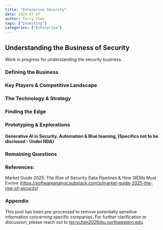```yaml
---
title: "Enterprise Security"
date: 2024-07-07
author: Terry Chen
tags: ["Investing"]
categories: ["Enterprise"]
---
```


## Understanding the Business of Security

Work in progress for understanding the security business.

### Defining the Business

### Key Players & Competitive Landscape

### The Technology & Strategy

### Finding the Edge

### Prototyping & Explorations

#### Generative AI in Security. Automation & Blue teaming, (Specifics not to be disclosed - Under NDA)

### Remaining Questions

### References:
Market Guide 2025: The Rise of Security Data Pipelines & How SIEMs Must Evolve (https://softwareanalyst.substack.com/p/market-guide-2025-the-rise-of-security)

### Appendix 
This post has been pre-processed to remove potentially sensitive information concerning specific companies. For further clarification or discussion, please reach out to terrychen2026@u.northwestern.edu. 